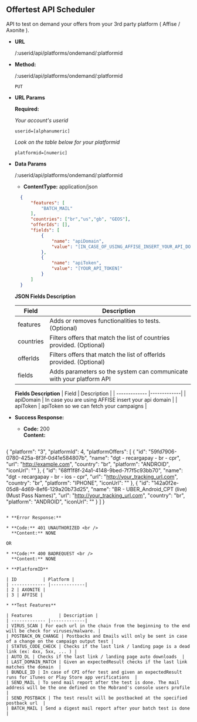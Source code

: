 **Offertest API Scheduler**
----
  API to test on demand your offers from your 3rd party platform ( Affise / Axonite ).

* **URL**

  /:userid/api/platforms/ondemand/:platformid

* **Method:**
  
  /:userid/api/platforms/ondemand/:platformid

  `PUT`

*  **URL Params**

   **Required:**
    
    *Your account's userid*
    
   `userid=[alphanumeric]`

    *Look on the table below for your platformid*

   `platformid=[numeric]`


* **Data Params**
  
  /:userid/api/platforms/ondemand/:platformid

  * **ContentType:** application/json <br />

  ```json
    {
        "features": [
            "BATCH_MAIL"
        ],
        "countries": ["br","us","gb", "GEOS"],
        "offerIds": [],
        "fields": [
            {
                "name": "apiDomain",
                "value": "[IN_CASE_OF_USING_AFFISE_INSERT_YOUR_API_DOMAIN]"
            },
            {
                "name": "apiToken",
                "value": "[YOUR_API_TOKEN]"
            }
        ]
    }

  ```

  **JSON Fields Description**
  
  | Field         | Description |
  | ------------- |-------------|
  | features        | Adds or removes functionalities to tests. (Optional)  |
  | countries       | Filters offers that match the list of countries provided. (Optional) |
  | offerIds        | Filters offers that match the list of offerIds provided. (Optional) |
  | fields | Adds parameters so the system can communicate with your platform API |

  **Fields Description**
  | Field         | Description |
  | ------------- |-------------|
  | apiDomain        | In case you are using AFFISE insert your api domain |
  | apiToken        | apiToken so we can fetch your campaigns  |

* **Success Response:**
  
  * **Code:** 200 <br />
    **Content:** 

  ```json
{
    "platform": "3",
    "platformId": 4,
    "platformOffers": [
        {
            "id": "59fd7906-0780-425a-8f3f-0d41e584807b",
            "name": "dgt - recargapay - br - cpr",
            "url": "http://example.com",
            "country": "br",
            "platform": "ANDROID",
            "iconUrl": ""
        },
        {
            "id": "68ff1f8f-24a1-4148-9bed-7f7f5c93bb70",
            "name": "dgt - recargapay - br - ios - cpr",
            "url": "http://your_tracking_url.com",
            "country": "br",
            "platform": "IPHONE",
            "iconUrl": ""
        },
        {
            "id": "142a0f2e-05d8-4d69-8ef6-129a20b73d25",
            "name": "BR - UBER_Android_CPT (live) (Must Pass Names)",
            "url": "http://your_tracking_url.com",
            "country": "br",
            "platform": "ANDROID",
            "iconUrl": ""
        }
    ]
}

  ```
 
* **Error Response:**

  * **Code:** 401 UNAUTHORIZED <br />
    **Content:** NONE

  OR

  * **Code:** 400 BADREQUEST <br />
    **Content:** NONE

* **PlatformID**

  | ID          | Platform |
  | ------------- |-------------|
  | 2 | AXONITE |
  | 3 | AFFISE |

* **Test Features**

  | Features          | Description |
  | ------------- |-------------|
  | VIRUS_SCAN | For each url in the chain from the beginning to the end will be check for viruses/malware. |
  | POSTBACK_ON_CHANGE | Postbacks and Emails will only be sent in case of a change on the campaign output test |
  | STATUS_CODE_CHECK | Checks if the last link / landing page is a dead link (ex: 4xx, 5xx, ... ) |
  | AUTO_DL | Checks if the last link / landing page auto downloads  |
  | LAST_DOMAIN_MATCH | Given an expectedResult checks if the last link matches the domain  |
  | BUNDLE_ID | In case of CPI offer test and given an expectedResult runs for iTunes or Play Store app verifications  |
  | SEND_MAIL | To send mail report after the test is done. The mail address will be the one defined on the Mobrand's console users profile  |
  | SEND_POSTBACK | The test result will be postbacked at the specified postback url  |
  | BATCH_MAIL | Send a digest mail report after your batch test is done  |

